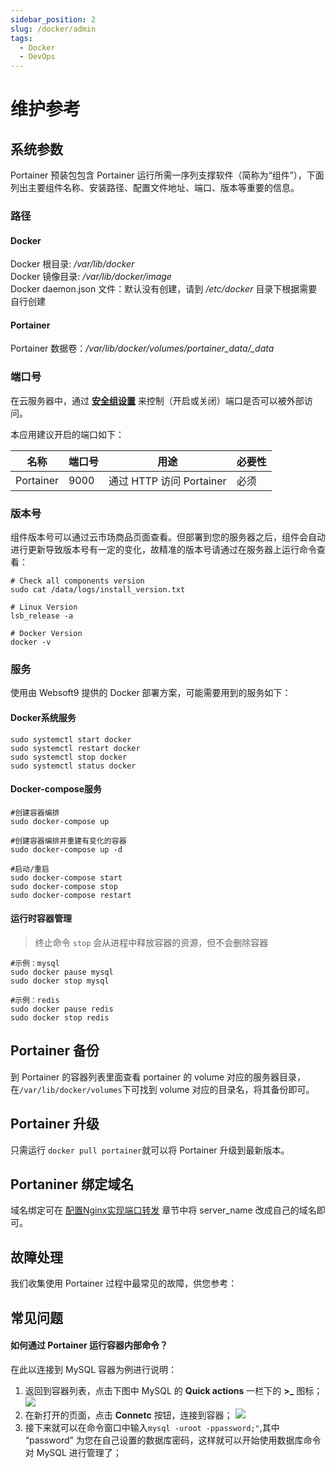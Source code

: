 ```yaml
---
sidebar_position: 2
slug: /docker/admin
tags:
  - Docker
  - DevOps
---
```


# 维护参考


## 系统参数

Portainer 预装包包含 Portainer 运行所需一序列支撑软件（简称为“组件”），下面列出主要组件名称、安装路径、配置文件地址、端口、版本等重要的信息。

### 路径

#### Docker

Docker 根目录: */var/lib/docker*  
Docker 镜像目录: */var/lib/docker/image*   
Docker daemon.json 文件：默认没有创建，请到 */etc/docker* 目录下根据需要自行创建   

#### Portainer

Portainer 数据卷：*/var/lib/docker/volumes/portainer_data/_data* 


### 端口号

在云服务器中，通过 **[安全组设置](https://support.websoft9.com/docs/faq/zh/tech-instance.html)** 来控制（开启或关闭）端口是否可以被外部访问。 

本应用建议开启的端口如下：

| 名称 | 端口号 | 用途 |  必要性 |
| --- | --- | --- | --- |
| Portainer | 9000 | 通过 HTTP 访问 Portainer | 必须 |

### 版本号

组件版本号可以通过云市场商品页面查看。但部署到您的服务器之后，组件会自动进行更新导致版本号有一定的变化，故精准的版本号请通过在服务器上运行命令查看：

```shell
# Check all components version
sudo cat /data/logs/install_version.txt

# Linux Version
lsb_release -a

# Docker Version
docker -v
```

### 服务

使用由 Websoft9 提供的 Docker 部署方案，可能需要用到的服务如下：

#### Docker系统服务

```shell
sudo systemctl start docker
sudo systemctl restart docker
sudo systemctl stop docker
sudo systemctl status docker
```

#### Docker-compose服务

```
#创建容器编排
sudo docker-compose up

#创建容器编排并重建有变化的容器
sudo docker-compose up -d

#启动/重启
sudo docker-compose start
sudo docker-compose stop
sudo docker-compose restart
```

#### 运行时容器管理

> 终止命令 `stop` 会从进程中释放容器的资源，但不会删除容器

```shell
#示例：mysql
sudo docker pause mysql
sudo docker stop mysql

#示例：redis
sudo docker pause redis
sudo docker stop redis
```


## Portainer 备份

到 Portainer 的容器列表里面查看 portainer 的 volume 对应的服务器目录，在```/var/lib/docker/volumes```下可找到 volume 对应的目录名，将其备份即可。

## Portainer 升级

只需运行 ```docker pull portainer```就可以将 Portainer 升级到最新版本。

## Portaniner 绑定域名

域名绑定可在 [配置Nginx实现端口转发](/zh/solution-portainer.md#设置-nginx-配置文件实现端口转发) 章节中将 server_name 改成自己的域名即可。


## 故障处理

我们收集使用 Portainer 过程中最常见的故障，供您参考：


## 常见问题

#### 如何通过 Portainer 运行容器内部命令？

在此以连接到 MySQL 容器为例进行说明：

1. 返回到容器列表，点击下图中 MySQL 的 **Quick actions** 一栏下的 **>_** 图标；
    ![](http://libs.websoft9.com/Websoft9/DocsPicture/zh/potainer/portainer-containerlist-websoft9.png)
2. 在新打开的页面，点击 **Connetc** 按钮，连接到容器；
    ![](http://libs-websoft9-com.oss-cn-qingdao.aliyuncs.com/Websoft9/DocsPicture/zh/potainer/portainer-createdatabase-websoft9.png)
3. 接下来就可以在命令窗口中输入```mysql -uroot -ppassword;"```,其中 “password” 为您在自己设置的数据库密码，这样就可以开始使用数据库命令对 MySQL 进行管理了；
